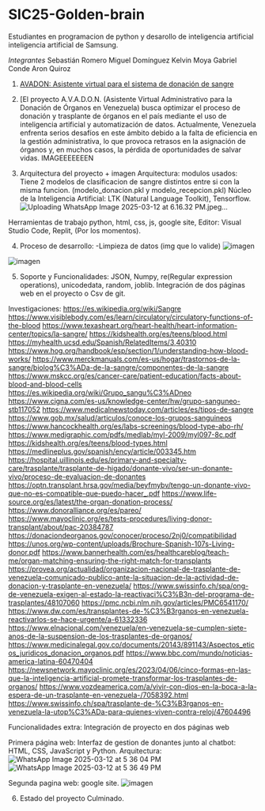 # SIC25-Golden-brain
Estudiantes en programacion de python y desarollo de inteligencia artificial inteligencia artificial de Samsung.

*Integrantes*
Sebastián Romero 
Miguel Domínguez 
Kelvin Moya
Gabriel Conde
Aron Quiroz

1. [AVADON: Asistente virtual para el sistema de donación de sangre](#Nombre)
2. [El proyecto A.V.A.D.O.N. (Asistente Virtual Administrativo para la Donación de Órganos en Venezuela) busca optimizar el proceso de donación y trasplante de órganos en el país mediante el uso de inteligencia artificial y automatización de datos. Actualmente, Venezuela enfrenta serios desafíos en este ámbito debido a la falta de eficiencia en la gestión administrativa, lo que provoca retrasos en la asignación de órganos y, en muchos casos, la pérdida de oportunidades de salvar vidas.
IMAGEEEEEEEN

3. Arquitectura del proyecto + imagen
Arquitectura: modulos usados: Tiene 2 modelos de clasificacion de sangre distintos entre si con la misma funcion. (modelo_donacion.pkl y modelo_recepcion.pkl)
Núcleo de la Inteligencia Artificial: LTK (Natural Language Toolkit), Tensorflow.
![Uploading WhatsApp Image 2025-03-12 at 6.16.32 PM.jpeg…]()


Herramientas de trabajo
python, html, css, js, google site, Editor: Visual Studio Code, Replit, (Por los momentos).

4. Proceso de desarrollo: 
-Limpieza de datos (img que lo valide)
![imagen](https://github.com/user-attachments/assets/4c3566fe-2c97-46a2-8ef6-e096e169fa6f)

![imagen](https://github.com/user-attachments/assets/82425855-9773-49b8-9d9e-0be0932d29db)

5. Soporte y Funcionalidades:
JSON, Numpy, re(Regular expression operations), unicodedata, random, joblib.
Integración de dos páginas web en el proyecto o Csv de git.

Investigaciones:
https://es.wikipedia.org/wiki/Sangre
https://www.visiblebody.com/es/learn/circulatory/circulatory-functions-of-the-blood
https://www.texasheart.org/heart-health/heart-information-center/topics/la-sangre/
https://kidshealth.org/es/teens/blood.html
https://myhealth.ucsd.edu/Spanish/RelatedItems/3,40310
https://www.hog.org/handbook/esp/section/1/understanding-how-blood-works/
https://www.merckmanuals.com/es-us/hogar/trastornos-de-la-sangre/biolog%C3%ADa-de-la-sangre/componentes-de-la-sangre
https://www.mskcc.org/es/cancer-care/patient-education/facts-about-blood-and-blood-cells
https://es.wikipedia.org/wiki/Grupo_sangu%C3%ADneo
https://www.cigna.com/es-us/knowledge-center/hw/grupo-sanguneo-stb117052
https://www.medicalnewstoday.com/articles/es/tipos-de-sangre
https://www.gob.mx/salud/articulos/conoce-los-grupos-sanguineos
https://www.hancockhealth.org/es/labs-screenings/blood-type-abo-rh/
https://www.medigraphic.com/pdfs/medlab/myl-2009/myl097-8c.pdf
https://kidshealth.org/es/teens/blood-types.html
https://medlineplus.gov/spanish/ency/article/003345.htm
https://hospital.uillinois.edu/es/primary-and-specialty-care/trasplante/trasplante-de-higado/donante-vivo/ser-un-donante-vivo/proceso-de-evaluacion-de-donantes
https://optn.transplant.hrsa.gov/media/beyfmybv/tengo-un-donante-vivo-que-no-es-compatible-que-puedo-hacer_.pdf
https://www.life-source.org/es/latest/the-organ-donation-process/
https://www.donoralliance.org/es/pareo/
https://www.mayoclinic.org/es/tests-procedures/living-donor-transplant/about/pac-20384787
https://donaciondeorganos.gov/conocer/proceso/2nj0/compatibilidad
https://unos.org/wp-content/uploads/Brochure-Spanish-107s-Living-donor.pdf
https://www.bannerhealth.com/es/healthcareblog/teach-me/organ-matching-ensuring-the-right-match-for-transplants
https://provea.org/actualidad/organizacion-nacional-de-trasplante-de-venezuela-comunicado-publico-ante-la-situacion-de-la-actividad-de-donacion-y-trasplante-en-venezuela/
https://www.swissinfo.ch/spa/ong-de-venezuela-exigen-al-estado-la-reactivaci%C3%B3n-del-programa-de-trasplantes/48107060
https://pmc.ncbi.nlm.nih.gov/articles/PMC6541170/
https://www.dw.com/es/transplantes-de-%C3%B3rganos-en-venezuela-reactivarlos-se-hace-urgente/a-61332336
https://www.elnacional.com/venezuela/en-venezuela-se-cumplen-siete-anos-de-la-suspension-de-los-trasplantes-de-organos/
https://www.medicinalegal.gov.co/documents/20143/891143/Aspectos_eticos_juridicos_donacion_organos.pdf
https://www.bbc.com/mundo/noticias-america-latina-60470404
https://newsnetwork.mayoclinic.org/es/2023/04/06/cinco-formas-en-las-que-la-inteligencia-artificial-promete-transformar-los-trasplantes-de-organos/
https://www.vozdeamerica.com/a/vivir-con-dios-en-la-boca-a-la-espera-de-un-trasplante-en-venezuela-/7058392.html
https://www.swissinfo.ch/spa/trasplante-de-%C3%B3rganos-en-venezuela-la-utop%C3%ADa-para-quienes-viven-contra-reloj/47604496

Funcionalidades extra: Integración de proyecto en dos páginas web

Primera página web: Interfaz de gestion de donantes junto al chatbot: HTML, CSS, JavaScript y Python. Arquitectura:
![WhatsApp Image 2025-03-12 at 5 36 04 PM](https://github.com/user-attachments/assets/5175dec1-e427-47ab-a970-2644cc4b8e9e)
![WhatsApp Image 2025-03-12 at 5 36 49 PM](https://github.com/user-attachments/assets/491ef4bf-f45f-495c-b651-346c7a609815)

Segunda pagina web: google site.
![imagen](https://github.com/user-attachments/assets/03a240a0-5cff-42ae-993e-50d5a9d40ec7)

6. Estado del proyecto Culminado.
